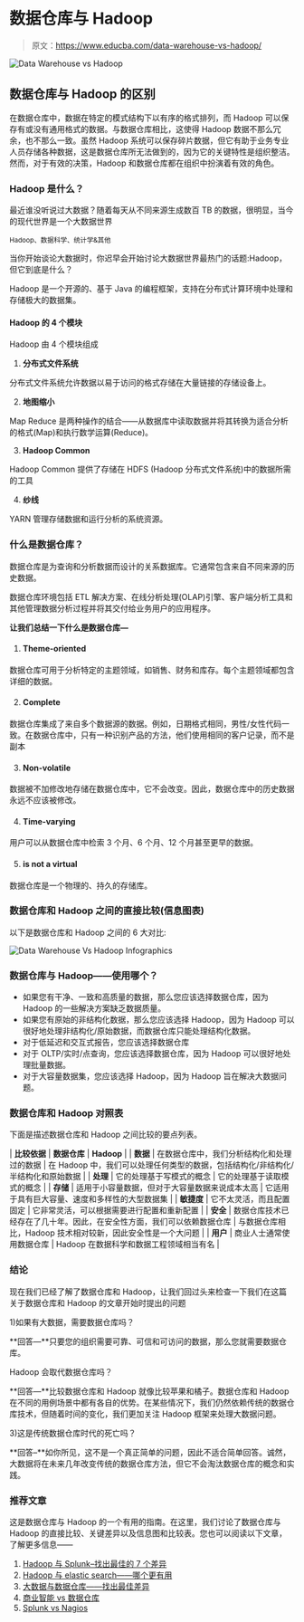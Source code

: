 # 数据仓库与 Hadoop

> 原文：<https://www.educba.com/data-warehouse-vs-hadoop/>

![Data Warehouse vs Hadoop](img/94e4cd49dc44998899b2c1395d7df4f3.png)



## 数据仓库与 Hadoop 的区别

在数据仓库中，数据在特定的模式结构下以有序的格式排列，而 Hadoop 可以保存有或没有通用格式的数据。与数据仓库相比，这使得 Hadoop 数据不那么冗余，也不那么一致。虽然 Hadoop 系统可以保存碎片数据，但它有助于业务专业人员存储各种数据，这是数据仓库所无法做到的，因为它的关键特性是组织整洁。然而，对于有效的决策，Hadoop 和数据仓库都在组织中扮演着有效的角色。

### Hadoop 是什么？

最近谁没听说过大数据？随着每天从不同来源生成数百 TB 的数据，很明显，当今的现代世界是一个大数据世界

<small>Hadoop、数据科学、统计学&其他</small>

当你开始谈论大数据时，你迟早会开始讨论大数据世界最热门的话题:Hadoop，但它到底是什么？

Hadoop 是一个开源的、基于 Java 的编程框架，支持在分布式计算环境中处理和存储极大的数据集。

#### Hadoop 的 4 个模块

Hadoop 由 4 个模块组成

1.  **分布式文件系统**

分布式文件系统允许数据以易于访问的格式存储在大量链接的存储设备上。

2.  **地图缩小**

Map Reduce 是两种操作的结合——从数据库中读取数据并将其转换为适合分析的格式(Map)和执行数学运算(Reduce)。

3.  **Hadoop Common**

Hadoop Common 提供了存储在 HDFS (Hadoop 分布式文件系统)中的数据所需的工具

4.  **纱线**

YARN 管理存储数据和运行分析的系统资源。

### 什么是数据仓库？

数据仓库是为查询和分析数据而设计的关系数据库。它通常包含来自不同来源的历史数据。

数据仓库环境包括 ETL 解决方案、在线分析处理(OLAP)引擎、客户端分析工具和其他管理数据分析过程并将其交付给业务用户的应用程序。

**让我们总结一下什么是数据仓库—**

1.  #### Theme-oriented

数据仓库可用于分析特定的主题领域，如销售、财务和库存。每个主题领域都包含详细的数据。

2.  #### Complete

数据仓库集成了来自多个数据源的数据。例如，日期格式相同，男性/女性代码一致。在数据仓库中，只有一种识别产品的方法，他们使用相同的客户记录，而不是副本

3.  #### Non-volatile

数据被不加修改地存储在数据仓库中，它不会改变。因此，数据仓库中的历史数据永远不应该被修改。

4.  #### Time-varying

用户可以从数据仓库中检索 3 个月、6 个月、12 个月甚至更早的数据。

5.  #### is not a virtual

数据仓库是一个物理的、持久的存储库。

### 数据仓库和 Hadoop 之间的直接比较(信息图表)

以下是数据仓库和 Hadoop 之间的 6 大对比:

![Data Warehouse Vs Hadoop Infographics](img/99406a66cecea3e6937dab1ba8eb30ce.png)



### 数据仓库与 Hadoop——使用哪个？

*   如果您有干净、一致和高质量的数据，那么您应该选择数据仓库，因为 Hadoop 的一些解决方案缺乏数据质量。
*   如果您有原始的非结构化数据，那么您应该选择 Hadoop，因为 Hadoop 可以很好地处理非结构化/原始数据，而数据仓库只能处理结构化数据。
*   对于低延迟和交互式报告，您应该选择数据仓库
*   对于 OLTP/实时/点查询，您应该选择数据仓库，因为 Hadoop 可以很好地处理批量数据。
*   对于大容量数据集，您应该选择 Hadoop，因为 Hadoop 旨在解决大数据问题。

### 数据仓库和 Hadoop 对照表

下面是描述数据仓库和 Hadoop 之间比较的要点列表。

| **比较依据** | **数据仓库** | **Hadoop** |
| **数据** | 在数据仓库中，我们分析结构化和处理过的数据 | 在 Hadoop 中，我们可以处理任何类型的数据，包括结构化/非结构化/半结构化和原始数据 |
| **处理** | 它的处理基于写模式的概念 | 它的处理基于读取模式的概念 |
| **存储** | 适用于小容量数据，但对于大容量数据来说成本太高 | 它适用于具有巨大容量、速度和多样性的大型数据集 |
| **敏捷度** | 它不太灵活，而且配置固定 | 它非常灵活，可以根据需要进行配置和重新配置 |
| **安全** | 数据仓库技术已经存在了几十年。因此，在安全性方面，我们可以依赖数据仓库 | 与数据仓库相比，Hadoop 技术相对较新，因此安全性是一个大问题 |
| **用户** | 商业人士通常使用数据仓库 | Hadoop 在数据科学和数据工程领域相当有名 |

### 结论

现在我们已经了解了数据仓库和 Hadoop，让我们回过头来检查一下我们在这篇关于数据仓库和 Hadoop 的文章开始时提出的问题

1)如果有大数据，需要数据仓库吗？

**回答—**只要您的组织需要可靠、可信和可访问的数据，那么您就需要数据仓库。

Hadoop 会取代数据仓库吗？

**回答—**比较数据仓库和 Hadoop 就像比较苹果和橘子。数据仓库和 Hadoop 在不同的用例场景中都有各自的优势。在某些情况下，我们仍然依赖传统的数据仓库技术，但随着时间的变化，我们更加关注 Hadoop 框架来处理大数据问题。

3)这是传统数据仓库时代的死亡吗？

**回答–**如你所见，这不是一个真正简单的问题，因此不适合简单回答。诚然，大数据将在未来几年改变传统的数据仓库方法，但它不会淘汰数据仓库的概念和实践。

### 推荐文章

这是数据仓库与 Hadoop 的一个有用的指南。在这里，我们讨论了数据仓库与 Hadoop 的直接比较、关键差异以及信息图和比较表。您也可以阅读以下文章，了解更多信息——

1.  [Hadoop 与 Splunk–找出最佳的 7 个差异](https://www.educba.com/hadoop-vs-splunk/)
2.  [Hadoop 与 elastic search——哪个更有用](https://www.educba.com/hadoop-vs-elasticsearch/)
3.  [大数据与数据仓库——找出最佳差异](https://www.educba.com/big-data-vs-data-warehouse/)
4.  [商业智能 vs 数据仓库](https://www.educba.com/business-intelligence-vs-data-warehouse/)
5.  [Splunk vs Nagios](https://www.educba.com/splunk-vs-nagios/)





